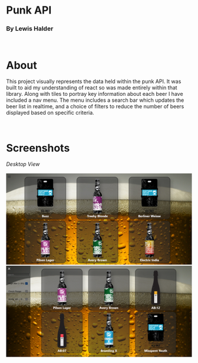 # Punk API
### By Lewis Halder
<br />

About
=====
This project visually represents the data held within the punk API.
It was built to aid my understanding of react so was made entirely within that library.
Along with tiles to portray key information about each beer I have included a nav menu. 
The menu includes a search bar which updates the beer list in realtime, and a choice of filters
to reduce the number of beers displayed based on specific criteria. 

<br />

Screenshots
===========

*Desktop View*<br />
<br />
![](./src/Assets/Images/Screenshot.jpg)
<br />
![](./src/Assets/Images/menuOutScreenshot.png)
<br />


